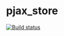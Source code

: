 pjax_store
==========
[![Build status](https://ci.appveyor.com/api/projects/status/fh0868n6c29m7sjp)](https://ci.appveyor.com/project/markschultz/pjax-store)